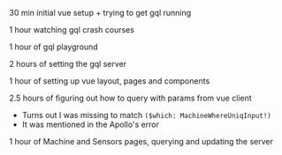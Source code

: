 30 min initial vue setup + trying to get gql running

1 hour watching gql crash courses

1 hour of gql playground

2 hours of setting the gql server

1 hour of setting up vue layout, pages and components

2.5 hours of figuring out how to query with params from vue client

- Turns out I was missing to match `($which: MachineWhereUniqInput!)`
- It was mentioned in the Apollo's error

1 hour of Machine and Sensors pages, querying and updating the server
